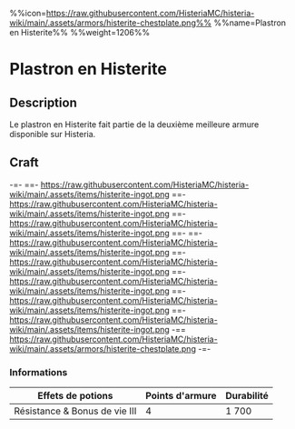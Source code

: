 %%icon=https://raw.githubusercontent.com/HisteriaMC/histeria-wiki/main/.assets/armors/histerite-chestplate.png%%
%%name=Plastron en Histerite%%
%%weight=1206%%
# Plastron en Histerite

## Description
Le plastron en Histerite fait partie de la deuxième meilleure armure disponible sur Histeria.

## Craft
-=-
 ==- https://raw.githubusercontent.com/HisteriaMC/histeria-wiki/main/.assets/items/histerite-ingot.png
 ==- https://raw.githubusercontent.com/HisteriaMC/histeria-wiki/main/.assets/items/histerite-ingot.png
 ==- https://raw.githubusercontent.com/HisteriaMC/histeria-wiki/main/.assets/items/histerite-ingot.png
 ==- 
 ==- https://raw.githubusercontent.com/HisteriaMC/histeria-wiki/main/.assets/items/histerite-ingot.png
 ==- https://raw.githubusercontent.com/HisteriaMC/histeria-wiki/main/.assets/items/histerite-ingot.png
 ==- https://raw.githubusercontent.com/HisteriaMC/histeria-wiki/main/.assets/items/histerite-ingot.png
 ==- https://raw.githubusercontent.com/HisteriaMC/histeria-wiki/main/.assets/items/histerite-ingot.png
 ==- https://raw.githubusercontent.com/HisteriaMC/histeria-wiki/main/.assets/items/histerite-ingot.png
 -== https://raw.githubusercontent.com/HisteriaMC/histeria-wiki/main/.assets/armors/histerite-chestplate.png
-=-

### Informations
| Effets de potions | Points d'armure | Durabilité |
| ----------------- |-----------------|------------|
| Résistance & Bonus de vie III | 4   | 1 700      |
